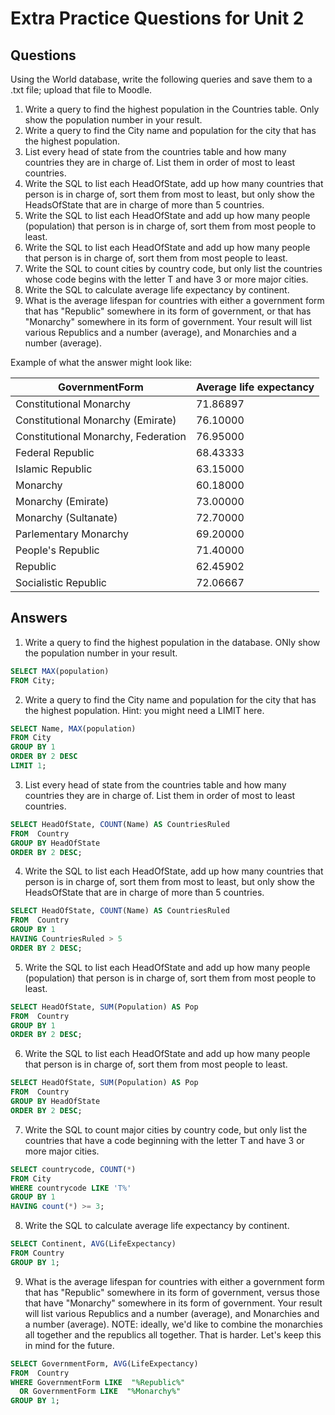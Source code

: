 # Extra Practice Questions for Unit 2

## Questions
Using the World database, write the following queries and save them to a .txt file; upload that file to Moodle.
1. Write a query to find the highest population in the Countries table. Only show the population number in your result.
1. Write a query to find the City name and population for the city that has the highest population.
1. List every head of state from the countries table and how many countries they are in charge of. List them in order of most to least countries.
1. Write the SQL to list each HeadOfState, add up how many countries that person is in charge of, sort them from most to least, but only show the HeadsOfState that are in charge of more than 5 countries.
1. Write the SQL to list each HeadOfState and add up how many people (population) that person is in charge of, sort them from most people to least.
1. Write the SQL to list each HeadOfState and add up how many people that person is in charge of, sort them from most people to least.
1. Write the SQL to count cities by country code, but only list the countries whose code begins with the letter T and have 3 or more major cities.
1. Write the SQL to calculate average life expectancy by continent.
1. What is the average lifespan for countries with either a government form that has "Republic" somewhere in its form of government, or that has "Monarchy" somewhere in its form of government. Your result will list various Republics and a number (average), and Monarchies and a number (average). 

Example of what the answer might look like:

| GovernmentForm | Average life expectancy |
|--------------- | ----------------------- |
| Constitutional Monarchy	| 71.86897 |
| Constitutional Monarchy (Emirate)	| 76.10000 |
| Constitutional Monarchy, Federation	| 76.95000 |
| Federal Republic	| 68.43333 |
| Islamic Republic	| 63.15000 |
| Monarchy	| 60.18000 |
| Monarchy (Emirate) | 73.00000 |
| Monarchy (Sultanate) | 72.70000 |
| Parlementary Monarchy | 69.20000 |
| People's Republic	| 71.40000 |
| Republic | 62.45902 |
| Socialistic Republic | 72.06667 |

## Answers
1. Write a query to find the highest population in the database. ONly show the population number in your result.
```sql
SELECT MAX(population) 
FROM City;
```
2. Write a query to find the City name and population for the city that has the highest population. Hint: you might need a LIMIT here.
```sql 
SELECT Name, MAX(population) 
FROM City
GROUP BY 1 
ORDER BY 2 DESC 
LIMIT 1;
```
3. List every head of state from the countries table and how many countries they are in charge of. List them in order of most to least countries.
```sql
SELECT HeadOfState, COUNT(Name) AS CountriesRuled 
FROM  Country 
GROUP BY HeadOfState
ORDER BY 2 DESC;
```
4. Write the SQL to list each HeadOfState, add up how many countries that person is in charge of, sort them from most to least, but only show the HeadsOfState that are in charge of more than 5 countries.
```sql
SELECT HeadOfState, COUNT(Name) AS CountriesRuled 
FROM  Country 
GROUP BY 1 
HAVING CountriesRuled > 5 
ORDER BY 2 DESC;
```
5. Write the SQL to list each HeadOfState and add up how many people (population) that person is in charge of, sort them from most people to least.
```sql
SELECT HeadOfState, SUM(Population) AS Pop 
FROM  Country
GROUP BY 1 
ORDER BY 2 DESC;
```
6. Write the SQL to list each HeadOfState and add up how many people that person is in charge of, sort them from most people to least.
```sql
SELECT HeadOfState, SUM(Population) AS Pop 
FROM  Country
GROUP BY HeadOfState 
ORDER BY 2 DESC;
```
7. Write the SQL to count major cities by country code, but only list the countries that have a code beginning with the letter T and have 3 or more major cities.
```sql
SELECT countrycode, COUNT(*) 
FROM City 
WHERE countrycode LIKE 'T%' 
GROUP BY 1 
HAVING count(*) >= 3;
```
8. Write the SQL to calculate average life expectancy by continent.
```sql
SELECT Continent, AVG(LifeExpectancy) 
FROM Country 
GROUP BY 1;
```
9. What is the average lifespan for countries with either a government form that has "Republic" somewhere in its form of government, versus those that have "Monarchy" somewhere in its form of government. Your result will list various Republics and a number (average), and Monarchies and a number (average). NOTE: ideally, we'd like to combine the monarchies all together and the republics all together. That is harder. Let's keep this in mind for the future.
```sql
SELECT GovernmentForm, AVG(LifeExpectancy) 
FROM  Country
WHERE GovernmentForm LIKE  "%Republic%"
  OR GovernmentForm LIKE  "%Monarchy%" 
GROUP BY 1;
```
